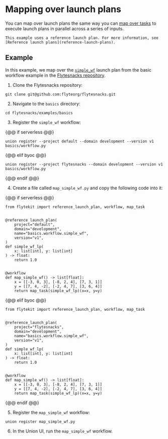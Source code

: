 # Mapping over launch plans

You can map over launch plans the same way you can [map over tasks](../tasks/task-types.md#map-tasks) to execute launch plans in parallel across a series of inputs.

```{note}
This example uses a reference launch plan. For more information, see [Reference launch plans](reference-launch-plans).
```

## Example

In this example, we map over the [`simple_wf`](https://github.com/flyteorg/flytesnacks/blob/7a300ac43f3da41a4e01bd4dae9d45e8c0094ce3/examples/basics/basics/workflow.py#L25) launch plan from the basic workflow example in the [Flytesnacks repository](https://github.com/flyteorg/flytesnacks).

1. Clone the Flytesnacks repository:

```{code-block} bash
git clone git@github.com:flyteorg/flytesnacks.git
```

2. Navigate to the `basics` directory:

```{code-block} bash
cd flytesnacks/examples/basics
```

3. Register the `simple_wf` workflow:

{@@ if serverless @@}

```{code-block} bash
union register --project default --domain development --version v1 basics/workflow.py
```
{@@ elif byoc @@}

```{code-block} bash
union register --project flytesnacks --domain development --version v1 basics/workflow.py
```
{@@ endif @@}

4. Create a file called `map_simple_wf.py` and copy the following code into it:

{@@ if serverless @@}

```{code-block} python
from flytekit import reference_launch_plan, workflow, map_task


@reference_launch_plan(
    project="default",
    domain="development",
    name="basics.workflow.simple_wf",
    version="v1",
)
def simple_wf_lp(
    x: list[int], y: list[int]
) -> float:
    return 1.0


@workflow
def map_simple_wf() -> list[float]:
    x = [[-3, 0, 3], [-8, 2, 4], [7, 3, 1]]
    y = [[7, 4, -2], [-2, 4, 7], [3, 6, 4]]
    return map_task(simple_wf_lp)(x=x, y=y)

```
{@@ elif byoc @@}
```{code-block} python
from flytekit import reference_launch_plan, workflow, map_task


@reference_launch_plan(
    project="flytesnacks",
    domain="development",
    name="basics.workflow.simple_wf",
    version="v1",
)
def simple_wf_lp(
    x: list[int], y: list[int]
) -> float:
    return 1.0


@workflow
def map_simple_wf() -> list[float]:
    x = [[-3, 0, 3], [-8, 2, 4], [7, 3, 1]]
    y = [[7, 4, -2], [-2, 4, 7], [3, 6, 4]]
    return map_task(simple_wf_lp)(x=x, y=y)

```

{@@ endif @@}

5. Register the `map_simple_wf` workflow:

```{code-block} bash
union register map_simple_wf.py
```

6. In the Union UI, run the `map_simple_wf` workflow.
